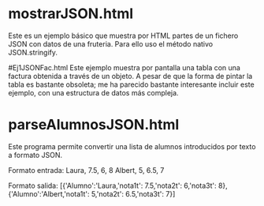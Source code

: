 # mostrarJSON.html
Este es un ejemplo básico que muestra por HTML partes de un fichero JSON con datos de una fruteria.
Para ello uso el método nativo JSON.stringify.

#Ej1JSONFac.html
Este ejemplo muestra por pantalla una tabla con una factura obtenida a través de un objeto.
A pesar de que la forma de pintar la tabla es bastante obsoleta; me ha parecido bastante interesante incluir 
este ejemplo, con una estructura de datos más compleja.

# parseAlumnosJSON.html 
Este programa permite convertir una lista de alumnos introducidos por texto a formato JSON.

Formato entrada:
Laura, 7.5, 6, 8
Albert, 5, 6.5, 7

Formato salida:
[{'Alumno':'Laura,'nota1t': 7.5,'nota2t': 6,'nota3t': 8},
{'Alumno':'Albert,'nota1t': 5,'nota2t': 6.5,'nota3t': 7}]
